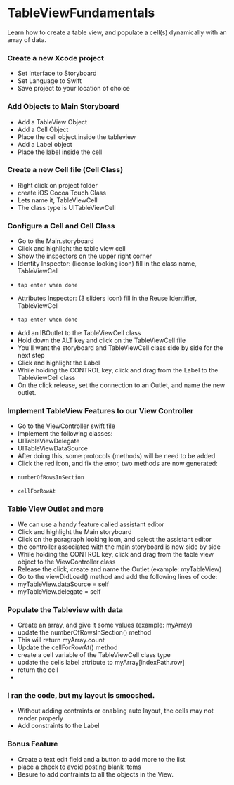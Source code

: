 # TableViewFundamentals
Learn how to create a table view, and populate a cell(s) dynamically with an array of data.

### Create a new Xcode project
* Set Interface to Storyboard
* Set Language to Swift
* Save project to your location of choice

### Add Objects to Main Storyboard
* Add a TableView Object
* Add a Cell Object
*   Place the cell object inside the tableview
* Add a Label object
*   Place the label inside the cell

### Create a new Cell file (Cell Class)
* Right click on project folder
* create iOS Cocoa Touch Class
* Lets name it, TableViewCell
*   The class type is UITableViewCell

### Configure a Cell and Cell Class
* Go to the Main.storyboard
* Click and highlight the table view cell
* Show the inspectors on the upper right corner
*   Identity Inspector: (license looking icon) fill in the class name, TableViewCell
*     tap enter when done
*   Attributes Inspector: (3 sliders icon) fill in the Reuse Identifier, TableViewCell
*     tap enter when done
* Add an IBOutlet to the TableViewCell class
* Hold down the ALT key and click on the TableViewCell file
*   You'll want the storyboard and TableViewCell class side by side for the next step
* Click and highlight the Label
*   While holding the CONTROL key, click and drag from the Label to the TableViewCell class
*   On the click release, set the connection to an Outlet, and name the new outlet. 

### Implement TableView Features to our View Controller
* Go to the ViewController swift file
* Implement the following classes:
*   UITableViewDelegate
*   UITableViewDataSource
* After doing this, some protocols (methods) will be need to be added
*   Click the red icon, and fix the error, two methods are now generated:
*     numberOfRowsInSection
*     cellForRowAt

### Table View Outlet and more
* We can use a handy feature called assistant editor
* Click and highlight the Main storyboard
* Click on the paragraph looking icon, and select the assistant editor
*   the controller associated with the main storyboard is now side by side
* While holding the CONTROL key, click and drag from the table view object to the ViewController class
*   Release the click, create and name the Outlet (example: myTableView)
* Go to the viewDidLoad() method and add the following lines of code:
*   myTableView.dataSource = self
*   myTableView.delegate = self

### Populate the Tableview with data
* Create an array, and give it some values (example: myArray)
* update the numberOfRowsInSection() method
*   This will return myArray.count
* Update the cellForRowAt() method
*   create a cell variable of the TableViewCell class type
*   update the cells label attribute to myArray[indexPath.row]
*   return the cell
*   ``` ```

### I ran the code, but my layout is smooshed.
* Without adding contraints or enabling auto layout, the cells may not render properly
* Add constraints to the Label

### Bonus Feature
* Create a text edit field and a button to add more to the list
* place a check to avoid posting blank items
* Besure to add contraints to all the objects in the View.
